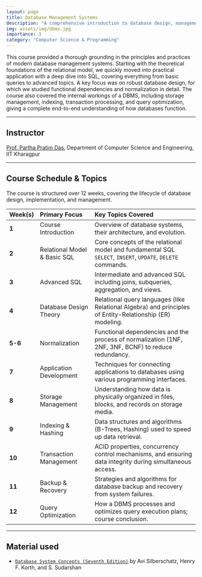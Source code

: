 ```yaml
---
layout: page
title: Database Management Systems
description: "A comprehensive introduction to database design, management, and application development using the relational model and SQL."
img: assets/img/dbms.jpg
importance: 3
category: "Computer Science & Programming"
---
```


This course provided a thorough grounding in the principles and practices of modern database management systems. Starting with the theoretical foundations of the relational model, we quickly moved into practical application with a deep dive into SQL, covering everything from basic queries to advanced topics. A key focus was on robust database design, for which we studied functional dependencies and normalization in detail. The course also covered the internal workings of a DBMS, including storage management, indexing, transaction processing, and query optimization, giving a complete end-to-end understanding of how databases function.

---

## Instructor

[Prof. Partha Pratim Das](https://cse.iitkgp.ac.in/~ppd/), Department of Computer Science and Engineering, IIT Kharagpur

---

## Course Schedule & Topics

The course is structured over 12 weeks, covering the lifecycle of database design, implementation, and management.

| Week(s) | Primary Focus                 | Key Topics Covered                                                                      |
| :------ | :---------------------------- | :-------------------------------------------------------------------------------------- |
| **1** | Course Introduction           | Overview of database systems, their architecture, and evolution.                        |
| **2** | Relational Model & Basic SQL  | Core concepts of the relational model and fundamental SQL `SELECT`, `INSERT`, `UPDATE`, `DELETE` commands. |
| **3** | Advanced SQL                  | Intermediate and advanced SQL including joins, subqueries, aggregation, and views.      |
| **4** | Database Design Theory        | Relational query languages (like Relational Algebra) and principles of Entity-Relationship (ER) modeling. |
| **5-6** | Normalization                 | Functional dependencies and the process of normalization (1NF, 2NF, 3NF, BCNF) to reduce redundancy. |
| **7** | Application Development       | Techniques for connecting applications to databases using various programming interfaces. |
| **8** | Storage Management            | Understanding how data is physically organized in files, blocks, and records on storage media. |
| **9** | Indexing & Hashing            | Data structures and algorithms (B-Trees, Hashing) used to speed up data retrieval.       |
| **10** | Transaction Management        | ACID properties, concurrency control mechanisms, and ensuring data integrity during simultaneous access. |
| **11** | Backup & Recovery             | Strategies and algorithms for database backup and recovery from system failures.        |
| **12** | Query Optimization            | How a DBMS processes and optimizes query execution plans; course conclusion.            |

---

## Material used

- [`Database System Concepts (Seventh Edition)`](https://db-book.com/) by Avi Silberschatz, Henry F. Korth, and S. Sudarshan
